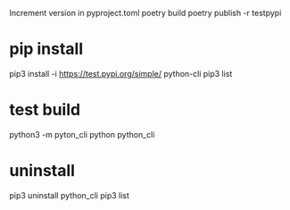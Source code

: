 Increment version in pyproject.toml
poetry build
poetry publish -r testpypi

# pip install
pip3 install -i https://test.pypi.org/simple/ python-cli
pip3 list

# test build
python3 -m pyton_cli
python python_cli

# uninstall
pip3 uninstall python_cli
pip3 list

